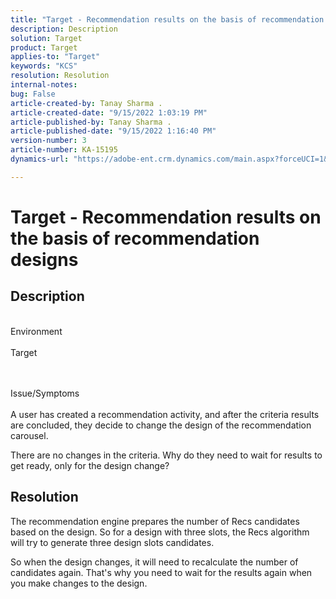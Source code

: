 ```yaml
---
title: "Target - Recommendation results on the basis of recommendation designs"
description: Description
solution: Target
product: Target
applies-to: "Target"
keywords: "KCS"
resolution: Resolution
internal-notes: 
bug: False
article-created-by: Tanay Sharma .
article-created-date: "9/15/2022 1:03:19 PM"
article-published-by: Tanay Sharma .
article-published-date: "9/15/2022 1:16:40 PM"
version-number: 3
article-number: KA-15195
dynamics-url: "https://adobe-ent.crm.dynamics.com/main.aspx?forceUCI=1&pagetype=entityrecord&etn=knowledgearticle&id=1bb6a9c1-f634-ed11-9db1-002248086735"

---
```

# Target - Recommendation results on the basis of recommendation designs

## Description

<br>Environment<br><br>
Target


<br><br>Issue/Symptoms<br><br>
A user has created a recommendation activity, and after the criteria results are concluded, they decide to change the design of the recommendation carousel.

There are no changes in the criteria. Why do they need to wait for results to get ready, only for the design change?


## Resolution


The recommendation engine prepares the number of Recs candidates based on the design. So for a design with three slots, the Recs algorithm will try to generate three design slots candidates.

So when the design changes, it will need to recalculate the number of candidates again. That's why you need to wait for the results again when you make changes to the design.
